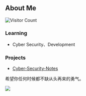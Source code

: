## About Me

![Visitor Count](https://profile-counter.glitch.me/kyl1n0/count.svg)

### Learning

- Cyber Security、Development

### Projects

- [Cyber-Security-Notes](https://github.com/kyl1n0/Cyber-Security-Notes)

希望你任何时候都不缺从头再来的勇气。

![](https://raw.githubusercontent.com/kyl1n0/kyl1n0/output/github-contribution-grid-snake.svg)
